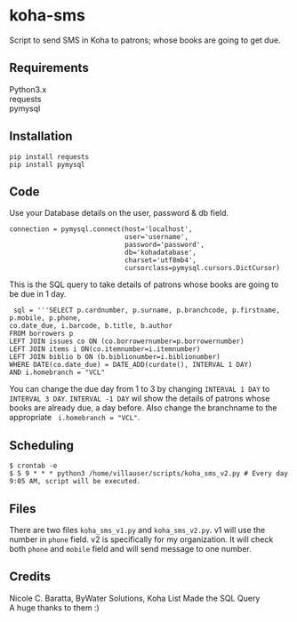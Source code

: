 # koha-sms
Script to send SMS in Koha to patrons; whose books are going to get due.
## Requirements
Python3.x <br>
requests <br>
pymysql <br>

## Installation
```
pip install requests
pip install pymysql
```
## Code
Use your Database details on the user, password & db field.
```
connection = pymysql.connect(host='localhost',
                             user='username',
                             password='password',
                             db='kohadatabase',
                             charset='utf8mb4',
                             cursorclass=pymysql.cursors.DictCursor)
 ```
 This is the SQL query to take details of patrons whose books are going to be due in 1 day.
 
 ```
  sql = '''SELECT p.cardnumber, p.surname, p.branchcode, p.firstname, p.mobile, p.phone,
 co.date_due, i.barcode, b.title, b.author
FROM borrowers p 
LEFT JOIN issues co ON (co.borrowernumber=p.borrowernumber) 
LEFT JOIN items i ON(co.itemnumber=i.itemnumber)
LEFT JOIN biblio b ON (b.biblionumber=i.biblionumber)
WHERE DATE(co.date_due) = DATE_ADD(curdate(), INTERVAL 1 DAY)
 AND i.homebranch = "VCL" 
 ```
 You can change the due day from 1 to 3 by changing `INTERVAL 1 DAY` to `INTERVAL 3 DAY`. `INTERVAL -1 DAY` wil show the details of patrons whose books are already due, a day before. Also change the branchname to the appropriate ` i.homebranch = "VCL"`.
 
 ## Scheduling
 ```
 $ crontab -e
 $ 5 9 * * * python3 /home/villauser/scripts/koha_sms_v2.py # Every day 9:05 AM, script will be executed.
```

 ## Files
 There are two files `koha_sms_v1.py` and `koha_sms_v2.py`. v1 will use the number in `phone` field. v2 is specifically for my organization. It will check both `phone` and `mobile` field and will send message to one number. 
 
 ## Credits
 Nicole C. Baratta, ByWater Solutions, Koha List
 Made the SQL Query  <br>
 A huge thanks to them :) <br>
